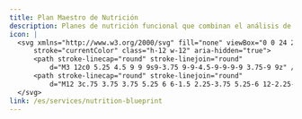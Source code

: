 ```yaml
---
title: Plan Maestro de Nutrición
description: Planes de nutrición funcional que combinan el análisis de biomarcadores con acompañamiento culinario para la vida diaria.
icon: |
  <svg xmlns="http://www.w3.org/2000/svg" fill="none" viewBox="0 0 24 24" stroke-width="1.5"
      stroke="currentColor" class="h-12 w-12" aria-hidden="true">
      <path stroke-linecap="round" stroke-linejoin="round"
          d="M3 12c0 5.25 4.5 9 9 9s9-3.75 9-9-4.5-9-9-9-9 3.75-9 9z" />
      <path stroke-linecap="round" stroke-linejoin="round"
          d="M12 3c.75 3.75 3.75 5.25 6 6-1.5 2.25-3.75 5.25-6 12-2.25-6.75-4.5-9.75-6-12 2.25-.75 5.25-2.25 6-6z" />
  </svg>
link: /es/services/nutrition-blueprint
---
```


